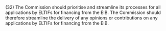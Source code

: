 (32) The Commission should prioritise and streamline its processes for all applications by ELTIFs for financing from the EIB. The Commission should therefore streamline the delivery of any opinions or contributions on any applications by ELTIFs for financing from the EIB.